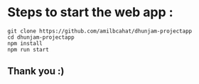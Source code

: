 # Steps to start the web app :

```
git clone https://github.com/amilbcahat/dhunjam-projectapp
cd dhunjam-projectapp
npm install
npm run start 
```

## Thank you :) 
